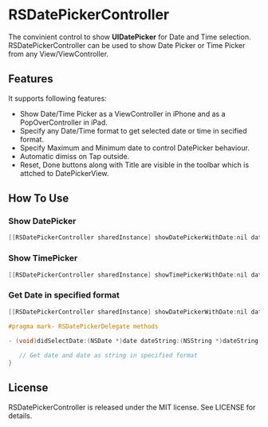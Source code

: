 # RSDatePickerController

The convinient control to show **UIDatePicker** for Date and Time selection.
RSDatePickerController can be used to show Date Picker or Time Picker from any View/ViewController.

## Features

It supports following features:

- Show Date/Time Picker as a ViewController in iPhone and as a PopOverController in iPad.
- Specify any Date/Time format to get selected date or time in secified format.
- Specify Maximum and Minimum date to control DatePicker behaviour.
- Automatic dimiss on Tap outside.
- Reset, Done buttons along with Title are visible in the toolbar which is attched to DatePickerView.

## How To Use

### Show DatePicker

```objective-c
[[RSDatePickerController sharedInstance] showDatePickerWithDate:nil dateFormat:nil fromView:sender inViewController:self];
```

### Show TimePicker

```objective-c
[[RSDatePickerController sharedInstance] showTimePickerWithDate:nil dateFormat:nil fromView:sender inViewController:self];
```

### Get Date in specified format

```objective-c
[[RSDatePickerController sharedInstance] showDatePickerWithDate:nil dateFormat:@"MMM dd yyyy" minimumDate:[NSDate date] maximumDate:nil fromView:sender inViewController:self];
```

```objective-c
#pragma mark- RSDatePickerDelegate methods

- (void)didSelectDate:(NSDate *)date dateString:(NSString *)dateString forView:(id)view {
   
   // Get date and date as string in specified format
}
```

## License

RSDatePickerController is released under the MIT license. See LICENSE for details.
